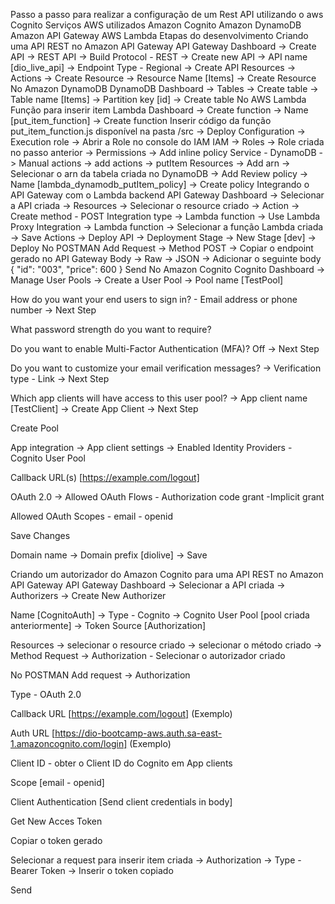 Passo a passo para realizar a configuração de um Rest API utilizando o aws Cognito
Serviços AWS utilizados
Amazon Cognito
Amazon DynamoDB
Amazon API Gateway
AWS Lambda
Etapas do desenvolvimento
Criando uma API REST no Amazon API Gateway
API Gateway Dashboard -> Create API -> REST API -> Build
Protocol - REST -> Create new API -> API name [dio_live_api] -> Endpoint Type - Regional -> Create API
Resources -> Actions -> Create Resource -> Resource Name [Items] -> Create Resource
No Amazon DynamoDB
DynamoDB Dashboard -> Tables -> Create table -> Table name [Items] -> Partition key [id] -> Create table
No AWS Lambda
Função para inserir item
Lambda Dashboard -> Create function -> Name [put_item_function] -> Create function
Inserir código da função put_item_function.js disponível na pasta /src -> Deploy
Configuration -> Execution role -> Abrir a Role no console do IAM
IAM -> Roles -> Role criada no passo anterior -> Permissions -> Add inline policy
Service - DynamoDB -> Manual actions -> add actions -> putItem
Resources -> Add arn -> Selecionar o arn da tabela criada no DynamoDB -> Add
Review policy -> Name [lambda_dynamodb_putItem_policy] -> Create policy
Integrando o API Gateway com o Lambda backend
API Gateway Dashboard -> Selecionar a API criada -> Resources -> Selecionar o resource criado -> Action -> Create method - POST
Integration type -> Lambda function -> Use Lambda Proxy Integration -> Lambda function -> Selecionar a função Lambda criada -> Save
Actions -> Deploy API -> Deployment Stage -> New Stage [dev] -> Deploy
No POSTMAN
Add Request -> Method POST -> Copiar o endpoint gerado no API Gateway
Body -> Raw -> JSON -> Adicionar o seguinte body
{
  "id": "003",
  "price": 600
}
Send
No Amazon Cognito
Cognito Dashboard -> Manage User Pools -> Create a User Pool -> Pool name [TestPool]

How do you want your end users to sign in? - Email address or phone number -> Next Step

What password strength do you want to require?

Do you want to enable Multi-Factor Authentication (MFA)? Off -> Next Step

Do you want to customize your email verification messages? -> Verification type - Link -> Next Step

Which app clients will have access to this user pool? -> App client name [TestClient] -> Create App Client -> Next Step

Create Pool

App integration -> App client settings -> Enabled Identity Providers - Cognito User Pool

Callback URL(s) [https://example.com/logout]

OAuth 2.0 -> Allowed OAuth Flows - Authorization code grant -Implicit grant

Allowed OAuth Scopes - email - openid

Save Changes

Domain name -> Domain prefix [diolive] -> Save

Criando um autorizador do Amazon Cognito para uma API REST no Amazon API Gateway
API Gateway Dashboard -> Selecionar a API criada -> Authorizers -> Create New Authorizer

Name [CognitoAuth] -> Type - Cognito -> Cognito User Pool [pool criada anteriormente] -> Token Source [Authorization]

Resources -> selecionar o resource criado -> selecionar o método criado -> Method Request -> Authorization - Selecionar o autorizador criado

No POSTMAN
Add request -> Authorization

Type - OAuth 2.0

Callback URL [https://example.com/logout] (Exemplo)

Auth URL [https://dio-bootcamp-aws.auth.sa-east-1.amazoncognito.com/login] (Exemplo)

Client ID - obter o Client ID do Cognito em App clients

Scope [email - openid]

Client Authentication [Send client credentials in body]

Get New Acces Token

Copiar o token gerado

Selecionar a request para inserir item criada -> Authorization -> Type - Bearer Token -> Inserir o token copiado

Send
